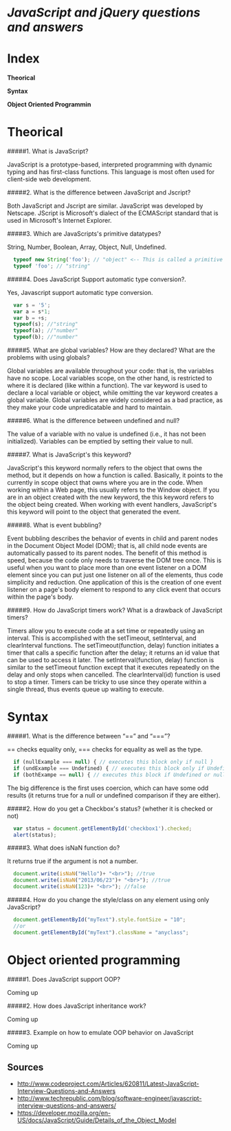 *JavaScript and jQuery questions and answers*
=============================================

Index
=====

**Theorical**

**Syntax**

**Object Oriented Programmin**


Theorical
=========

#####1. What is JavaScript?

  JavaScript is a prototype-based, interpreted programming with dynamic typing and has first-class functions. 
  This language is most often used for client-side web development.

#####2. What is the difference between JavaScript and Jscript? 

  Both JavaScript and Jscript are similar. JavaScript was developed by Netscape. 
  JScript is Microsoft's dialect of the ECMAScript standard that is used in Microsoft's Internet Explorer.
  
#####3. Which are JavaScripts's primitive datatypes?

  String, Number, Boolean, Array, Object, Null, Undefined.

```javascript
  typeof new String('foo'); // "object" <-- This is called a primitive wrapper
  typeof 'foo'; // "string"
```

#####4. Does JavaScript Support automatic type conversion?.

  Yes, Javascript support automatic type conversion.
  
```javascript
  var s = '5';
  var a = s*1;
  var b = +s;
  typeof(s); //"string"
  typeof(a); //"number"
  typeof(b); //"number"
```

#####5. What are global variables? How are they declared? What are the problems with using globals?

Global variables are available throughout your code: that is, the variables have no scope. Local variables scope, on the other hand, is restricted to where it is declared (like within a function). The var keyword is used to declare a local variable or object, while omitting the var keyword creates a global variable.
Global variables are widely considered as a bad practice, as they make your code unpredicatable and hard to maintain.

#####6. What is the difference between undefined and null?

The value of a variable with no value is undefined (i.e., it has not been initialized). Variables can be emptied by setting their value to null. 

#####7. What is JavaScript's this keyword?

JavaScript's this keyword normally refers to the object that owns the method, but it depends on how a function is called.
Basically, it points to the currently in scope object that owns where you are in the code.
When working within a Web page, this usually refers to the Window object. 
If you are in an object created with the new keyword, the this keyword refers to the object being created. 
When working with event handlers, JavaScript's this keyword will point to the object that generated the event.

#####8. What is event bubbling?

Event bubbling describes the behavior of events in child and parent nodes in the Document Object Model (DOM); 
that is, all child node events are automatically passed to its parent nodes. 
The benefit of this method is speed, because the code only needs to traverse the DOM tree once. 
This is useful when you want to place more than one event listener on a DOM element since you can put just one listener on all of the elements, 
thus code simplicity and reduction. One application of this is the creation of one event listener on a page's body element to respond to any click event that occurs within the page's body.

#####9. How do JavaScript timers work? What is a drawback of JavaScript timers?

Timers allow you to execute code at a set time or repeatedly using an interval. 
This is accomplished with the setTimeout, setInterval, and clearInterval functions. 
The setTimeout(function, delay) function initiates a timer that calls a specific function after the delay; 
it returns an id value that can be used to access it later. 
The setInterval(function, delay) function is similar to the setTimeout function except that it executes repeatedly on the delay and only stops when cancelled. 
The clearInterval(id) function is used to stop a timer. 
Timers can be tricky to use since they operate within a single thread, thus events queue up waiting to execute.

Syntax
======

#####1. What is the difference between “==” and “===”?
  
  == checks equality only, 
  === checks for equality as well as the type.

```javascript
  if (nullExample === null) { // executes this block only if null }
  if (undExample === Undefined) { // executes this block only if Undefined }
  if (bothExampe == null) { // executes this block if Undefined or null }
```

The big difference is the first uses coercion, which can have some odd results (it returns true for a null or undefined comparison if they are either).

#####2. How do you get a Checkbox's status? (whether it is checked or not)

```javascript
  var status = document.getElementById('checkbox1').checked; 
  alert(status); 
```
  
#####3. What does isNaN function do? 

  It returns true if the argument is not a number.

```javascript
  document.write(isNaN("Hello")+ "<br>"); //true
  document.write(isNaN("2013/06/23")+ "<br>"); //true
  document.write(isNaN(123)+ "<br>"); //false
```

#####4. How do you change the style/class on any element using only JavaScript? 

```javascript
  document.getElementById("myText").style.fontSize = "10";
  //or
  document.getElementById("myText").className = "anyclass"; 
```

Object oriented programming
===========================

#####1. Does JavaScript support OOP?

  Coming up
  
#####2. How does JavaScript inheritance work?

  Coming up

#####3. Example on how to emulate OOP behavior on JavaScript

  Coming up

Sources
-------

- http://www.codeproject.com/Articles/620811/Latest-JavaScript-Interview-Questions-and-Answers
- http://www.techrepublic.com/blog/software-engineer/javascript-interview-questions-and-answers/
- https://developer.mozilla.org/en-US/docs/JavaScript/Guide/Details_of_the_Object_Model
